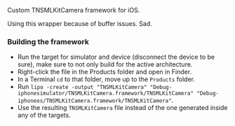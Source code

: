 Custom TNSMLKitCamera framework for iOS.

Using this wrapper because of buffer issues. Sad.

### Building the framework
- Run the target for simulator and device (disconnect the device to be sure), make sure to not only build for the active architecture.
- Right-click the file in the Products folder and open in Finder.
- In a Terminal `cd` to that folder, move up to the `Products` folder.
- Run `lipo -create -output "TNSMLKitCamera" "Debug-iphonesimulator/TNSMLKitCamera.framework/TNSMLKitCamera" "Debug-iphoneos/TNSMLKitCamera.framework/TNSMLKitCamera"`.
- Use the resulting `TNSMLKitCamera` file instead of the one generated inside any of the targets.

